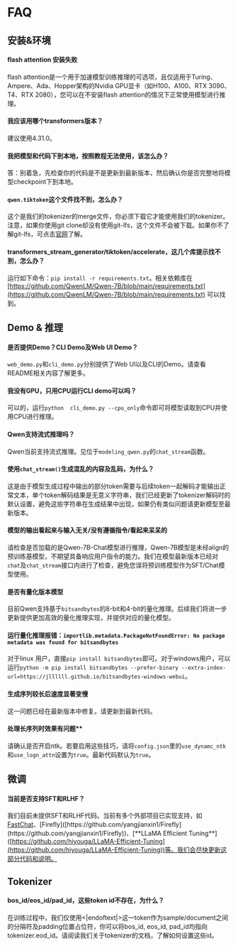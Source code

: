# FAQ

## 安装&环境

#### flash attention 安装失败

flash attention是一个用于加速模型训练推理的可选项，且仅适用于Turing、Ampere、Ada、Hopper架构的Nvidia GPU显卡（如H100、A100、RTX 3090、T4、RTX 2080），您可以在不安装flash attention的情况下正常使用模型进行推理。

#### 我应该用哪个transformers版本？

建议使用4.31.0。

#### 我把模型和代码下到本地，按照教程无法使用，该怎么办？

答：别着急，先检查你的代码是不是更新到最新版本，然后确认你是否完整地将模型checkpoint下到本地。

#### `qwen.tiktoken`这个文件找不到，怎么办？

这个是我们的tokenizer的merge文件，你必须下载它才能使用我们的tokenizer。注意，如果你使用git clone却没有使用git-lfs，这个文件不会被下载。如果你不了解git-lfs，可点击[官网](https://git-lfs.com/)了解。

#### transformers_stream_generator/tiktoken/accelerate，这几个库提示找不到，怎么办？

运行如下命令：`pip install -r requirements.txt`。相关依赖库在[https://github.com/QwenLM/Qwen-7B/blob/main/requirements.txt](https://github.com/QwenLM/Qwen-7B/blob/main/requirements.txt) 可以找到。

## Demo & 推理

#### 是否提供Demo？CLI Demo及Web UI Demo？

`web_demo.py`和`cli_demo.py`分别提供了Web UI以及CLI的Demo。请查看README相关内容了解更多。

#### 我没有GPU，只用CPU运行CLI demo可以吗？

可以的，运行`python  cli_demo.py --cpu_only`命令即可将模型读取到CPU并使用CPU进行推理。

#### Qwen支持流式推理吗？

Qwen当前支持流式推理。见位于`modeling_qwen.py`的`chat_stream`函数。

#### 使用`chat_stream()`生成混乱的内容及乱码，为什么？

这是由于模型生成过程中输出的部分token需要与后续token一起解码才能输出正常文本，单个token解码结果是无意义字符串，我们已经更新了tokenizer解码时的默认设置，避免这些字符串在生成结果中出现，如果仍有类似问题请更新模型至最新版本。

#### 模型的输出看起来与输入无关/没有遵循指令/看起来呆呆的

请检查是否加载的是Qwen-7B-Chat模型进行推理，Qwen-7B模型是未经align的预训练基模型，不期望具备响应用户指令的能力。我们在模型最新版本已经对`chat`及`chat_stream`接口内进行了检查，避免您误将预训练模型作为SFT/Chat模型使用。

#### 是否有量化版本模型

目前Qwen支持基于`bitsandbytes`的8-bit和4-bit的量化推理。后续我们将进一步更新提供更加高效的量化推理实现，并提供对应的量化模型。

#### 运行量化推理报错：`importlib.metadata.PackageNotFoundError: No package metadata was found for bitsandbytes`

对于linux 用户，直接`pip install bitsandbytes`即可。对于windows用户，可以 运行`python -m pip install bitsandbytes --prefer-binary --extra-index-url=https://jllllll.github.io/bitsandbytes-windows-webui`。

#### 生成序列较长后速度显著变慢

这一问题已经在最新版本中修复。请更新到最新代码。

#### 处理长序列时效果有问题**

请确认是否开启ntk。若要启用这些技巧，请将`config.json`里的`use_dynamc_ntk`和`use_logn_attn`设置为`true`。最新代码默认为`true`。


## 微调

#### 当前是否支持SFT和RLHF？

我们目前未提供SFT和RLHF代码。当前有多个外部项目已实现支持，如[FastChat](**[https://github.com/lm-sys/FastChat](https://github.com/lm-sys/FastChat))、[Firefly]([https://github.com/yangjianxin1/Firefly](https://github.com/yangjianxin1/Firefly))、[**LLaMA Efficient Tuning**]([https://github.com/hiyouga/LLaMA-Efficient-Tuning](https://github.com/hiyouga/LLaMA-Efficient-Tuning))等。我们会尽快更新这部分代码和说明。


## Tokenizer

#### bos_id/eos_id/pad_id，这些token id不存在，为什么？

在训练过程中，我们仅使用<|endoftext|>这一token作为sample/document之间的分隔符及padding位置占位符，你可以将bos_id, eos_id, pad_id均指向tokenizer.eod_id。请阅读我们关于tokenizer的文档，了解如何设置这些id。

